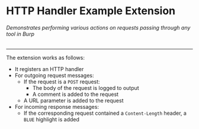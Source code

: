 HTTP Handler Example Extension
============================

###### Demonstrates performing various actions on requests passing through any tool in Burp

 ---

The extension works as follows:
- It registers an HTTP handler
- For outgoing request messages:
    - If the request is a `POST` request:
        - The body of the request is logged to output
        - A comment is added to the request
    - A URL parameter is added to the request
- For incoming response messages:
    - If the corresponding request contained a `Content-Length` header, a `BLUE` highlight is added